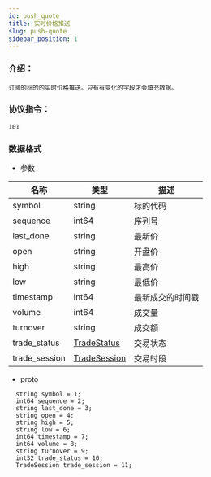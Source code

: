 ```yaml
---
id: push_quote
title: 实时价格推送
slug: push-quote
sidebar_position: 1
---
```


### 介绍：

    订阅的标的的实时价格推送。只有有变化的字段才会填充数据。

### 协议指令：

    101

### 数据格式

- 参数

| 名称          | 类型                                   | 描述             |
| ------------- | -------------------------------------- | ---------------- |
| symbol        | string                                 | 标的代码         |
| sequence      | int64                                  | 序列号           |
| last_done     | string                                 | 最新价           |
| open          | string                                 | 开盘价           |
| high          | string                                 | 最高价           |
| low           | string                                 | 最低价           |
| timestamp     | int64                                  | 最新成交的时间戳 |
| volume        | int64                                  | 成交量           |
| turnover      | string                                 | 成交额           |
| trade_status  | [TradeStatus](../object#tradestatus)   | 交易状态         |
| trade_session | [TradeSession](../object#tradesession) | 交易时段         |

- proto

```
  string symbol = 1;
  int64 sequence = 2;
  string last_done = 3;
  string open = 4;
  string high = 5;
  string low = 6;
  int64 timestamp = 7;
  int64 volume = 8;
  string turnover = 9;
  int32 trade_status = 10;
  TradeSession trade_session = 11;
```
